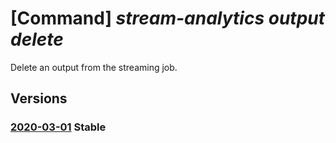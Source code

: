 # [Command] _stream-analytics output delete_

Delete an output from the streaming job.

## Versions

### [2020-03-01](/Resources/mgmt-plane/L3N1YnNjcmlwdGlvbnMve30vcmVzb3VyY2Vncm91cHMve30vcHJvdmlkZXJzL21pY3Jvc29mdC5zdHJlYW1hbmFseXRpY3Mvc3RyZWFtaW5nam9icy97fS9vdXRwdXRzL3t9/2020-03-01.xml) **Stable**

<!-- mgmt-plane /subscriptions/{}/resourcegroups/{}/providers/microsoft.streamanalytics/streamingjobs/{}/outputs/{} 2020-03-01 -->
